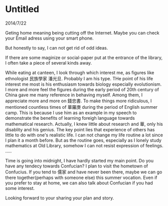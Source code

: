 # Untitled
2014/7/22

Geting home meaning being cutting off the Internet. Maybe you can check your Email adress using your smart phone.

But honestly to say, I can not get rid of odd ideas.

If there are some maginize or social-paper put at the entrance of the library, I often take a piece of several kinds away.

While eating at canteen, I look through which interest me, as figures like ethnologist 民族學家 潘光旦. Probably I am his type. THe point of his life interest me most is his enthusiasm towards biology especially evolutionism. I more and more feel the figures during the early period of 20th century of China gave me many reference in behaving myself. Among them, I appreciate more and more on 錢忠書. To make things more ridiculous, I mentioned countless times of 華羅庚 during the period of English summer camp. This is because I use him as an example in my speech to demonstrate the benefits of learning foreigh language towards mathematical research. Actually, I knew little about research and 華, only his disablity and his genius. The key point lies that experience of others has little to do with one's realistic life. I can not change my life routine a lot since I plan it a month before. But as the routine goes, especially as I lonely study mathematics at Old Library, somehow I can not resist expression of feelings. .....

Time is going into midnight, I have hardly started my main point. Do you have any tendecy towards Confucian? I plan to visit the hometown of Confucius. If you tend to 儒家 and have never been there, maybe we can go there together(perhaps with someone else) this summer vocation. Even if you prefer to stay at home, we can also talk about Confucian if you had some interest.

Looking forward to your sharing your plan and story. 

